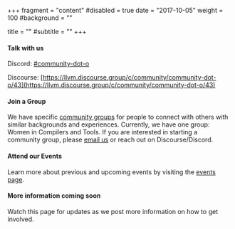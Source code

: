 +++
fragment = "content"
#disabled = true
date = "2017-10-05"
weight = 100
#background = ""

title = ""
#subtitle = ""
+++

#### Talk with us

Discord: [#community-dot-o](https://discord.com/channels/636084430946959380/808873828809179186)

Discourse: [https://llvm.discourse.group/c/community/community-dot-o/43](https://llvm.discourse.group/c/community/community-dot-o/43)

#### Join a Group

We have specific [community groups](../groups/) for people to connect with others with similar backgrounds and experiences. Currently, we have one group: Women in Compilers and Tools. If you are interested in starting a community group, please [email us](mailto:community.o@llvm.org) or reach out on Discourse/Discord.


#### Attend our Events

Learn more about previous and upcoming events by visiting the [events page](../events). 

#### More information coming soon

Watch this page for updates as we post more information on how to get involved.

